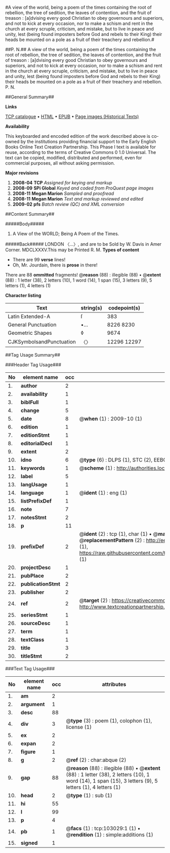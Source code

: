 #A view of the world, being a poem of the times containing the root of rebellion, the tree of sedition, the leaves of contention, and the fruit of treason : [a]dvising every good Christian to obey governours and superiors, and not to kick at every occasion, nor to make a schism and rent in the church at every scruple, criticism, and mistake, but to live in peace and unity, lest (being found imposters before God and rebels to their King) their heads be mounted on a pole as a fruit of their treachery and rebellion.#

##P. N.##
A view of the world, being a poem of the times containing the root of rebellion, the tree of sedition, the leaves of contention, and the fruit of treason : [a]dvising every good Christian to obey governours and superiors, and not to kick at every occasion, nor to make a schism and rent in the church at every scruple, criticism, and mistake, but to live in peace and unity, lest (being found imposters before God and rebels to their King) their heads be mounted on a pole as a fruit of their treachery and rebellion.
P. N.

##General Summary##

**Links**

[TCP catalogue](http://www.ota.ox.ac.uk/tcp/)  • 
[HTML](http://tei.it.ox.ac.uk/tcp/Texts-HTML/free/A56/A56738.html)  • 
[EPUB](http://tei.it.ox.ac.uk/tcp/Texts-EPUB/free/A56/A56738.epub) • 
[Page images (Historical Texts)](https://data.historicaltexts.jisc.ac.uk/view?pubId=eebo-14988943e&pageId=eebo-14988943e-103029-1)

**Availability**

This keyboarded and encoded edition of the
	       work described above is co-owned by the institutions
	       providing financial support to the Early English Books
	       Online Text Creation Partnership. This Phase I text is
	       available for reuse, according to the terms of Creative
	       Commons 0 1.0 Universal. The text can be copied,
	       modified, distributed and performed, even for
	       commercial purposes, all without asking permission.

**Major revisions**

1. __2008-04__ __TCP__ *Assigned for keying and markup*
1. __2008-09__ __SPi Global__ *Keyed and coded from ProQuest page images*
1. __2008-11__ __Megan Marion__ *Sampled and proofread*
1. __2008-11__ __Megan Marion__ *Text and markup reviewed and edited*
1. __2009-02__ __pfs__ *Batch review (QC) and XML conversion*

##Content Summary##

#####Body#####

1. A View of the WORLD; Being A Poem of the Times.

#####Back#####
LONDON 〈…〉, and are to be Sold by W. Davis in Amer Corner. MDCLXXXV.This may be Printed R. M.
**Types of content**

  * There are 99 **verse** lines!
  * Oh, Mr. Jourdain, there is **prose** in there!

There are 88 **ommitted** fragments! 
 @__reason__ (88) : illegible (88)  •  @__extent__ (88) : 1 letter (38), 2 letters (10), 1 word (14), 1 span (15), 3 letters (9), 5 letters (1), 4 letters (1)

**Character listing**


|Text|string(s)|codepoint(s)|
|---|---|---|
|Latin Extended-A|ſ|383|
|General Punctuation|•…|8226 8230|
|Geometric Shapes|◊|9674|
|CJKSymbolsandPunctuation|〈〉|12296 12297|

##Tag Usage Summary##

###Header Tag Usage###

|No|element name|occ|attributes|
|---|---|---|---|
|1.|__author__|2||
|2.|__availability__|1||
|3.|__biblFull__|1||
|4.|__change__|5||
|5.|__date__|8| @__when__ (1) : 2009-10 (1)|
|6.|__edition__|1||
|7.|__editionStmt__|1||
|8.|__editorialDecl__|1||
|9.|__extent__|2||
|10.|__idno__|6| @__type__ (6) : DLPS (1), STC (2), EEBO-CITATION (1), OCLC (1), VID (1)|
|11.|__keywords__|1| @__scheme__ (1) : http://authorities.loc.gov/ (1)|
|12.|__label__|5||
|13.|__langUsage__|1||
|14.|__language__|1| @__ident__ (1) : eng (1)|
|15.|__listPrefixDef__|1||
|16.|__note__|7||
|17.|__notesStmt__|2||
|18.|__p__|11||
|19.|__prefixDef__|2| @__ident__ (2) : tcp (1), char (1)  •  @__matchPattern__ (2) : ([0-9\-]+):([0-9IVX]+) (1), (.+) (1)  •  @__replacementPattern__ (2) : http://eebo.chadwyck.com/downloadtiff?vid=$1&page=$2 (1), https://raw.githubusercontent.com/textcreationpartnership/Texts/master/tcpchars.xml#$1 (1)|
|20.|__projectDesc__|1||
|21.|__pubPlace__|2||
|22.|__publicationStmt__|2||
|23.|__publisher__|2||
|24.|__ref__|2| @__target__ (2) : https://creativecommons.org/publicdomain/zero/1.0/ (1), http://www.textcreationpartnership.org/docs/. (1)|
|25.|__seriesStmt__|1||
|26.|__sourceDesc__|1||
|27.|__term__|1||
|28.|__textClass__|1||
|29.|__title__|3||
|30.|__titleStmt__|2||


###Text Tag Usage###

|No|element name|occ|attributes|
|---|---|---|---|
|1.|__am__|2||
|2.|__argument__|1||
|3.|__desc__|88||
|4.|__div__|3| @__type__ (3) : poem (1), colophon (1), license (1)|
|5.|__ex__|2||
|6.|__expan__|2||
|7.|__figure__|1||
|8.|__g__|2| @__ref__ (2) : char:abque (2)|
|9.|__gap__|88| @__reason__ (88) : illegible (88)  •  @__extent__ (88) : 1 letter (38), 2 letters (10), 1 word (14), 1 span (15), 3 letters (9), 5 letters (1), 4 letters (1)|
|10.|__head__|2| @__type__ (1) : sub (1)|
|11.|__hi__|55||
|12.|__l__|99||
|13.|__p__|4||
|14.|__pb__|1| @__facs__ (1) : tcp:103029:1 (1)  •  @__rendition__ (1) : simple:additions (1)|
|15.|__signed__|1||
